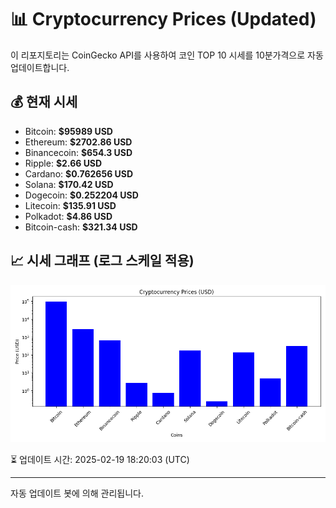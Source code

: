 
# 📊 Cryptocurrency Prices (Updated)

이 리포지토리는 CoinGecko API를 사용하여 코인 TOP 10 시세를 10분가격으로 자동 업데이트합니다.

## 💰 현재 시세
- Bitcoin: **$95989 USD**
- Ethereum: **$2702.86 USD**
- Binancecoin: **$654.3 USD**
- Ripple: **$2.66 USD**
- Cardano: **$0.762656 USD**
- Solana: **$170.42 USD**
- Dogecoin: **$0.252204 USD**
- Litecoin: **$135.91 USD**
- Polkadot: **$4.86 USD**
- Bitcoin-cash: **$321.34 USD**

## 📈 시세 그래프 (로그 스케일 적용)
![Crypto Prices](crypto_prices.png)

⏳ 업데이트 시간: 2025-02-19 18:20:03 (UTC)

---
자동 업데이트 봇에 의해 관리됩니다.
